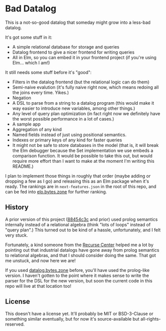 # Bad Datalog

This is a not-so-good datalog that someday might grow into a less-bad datalog.

It's got some stuff in it:

- A simple relational database for storage and queries
- Datalog frontend to give a nicer frontend for writing queries
- All in Elm, so you can embed it in your frontend project (if you're using Elm... which I am!)

It still needs some stuff before it's "good":

- Filters in the datalog frontend (but the relational logic can do them)
- Semi-naive evalution (it's fully naive right now, which means redoing all the joins every time. Yikes.)
- Negation
- A DSL to parse from a string to a datalog program (this would make it way easier to introduce new variables, among other things.)
- Any level of query plan optimization (in fact right now we definitely have the worst possible performance in a lot of cases.)
- A sample app
- Aggregation of any kind
- Named fields instead of just using positional semantics.
- Indexes or primary keys of any kind for faster queries
- It might not be safe to store databases in the model (that is, it will break the Elm debugger because the Set implementation we use embeds a comparison function. It would be possible to take this out, but would require more effort than I want to make at the moment I'm writing this README.)

I plan to implement those things in roughly that order (maybe adding or dropping a few as I go) and releasing this as an Elm package when it's ready.
The rankings are in `next-features.json` in the root of this repo, and can be fed into [elo.bytes.zone](https://elo.bytes.zone) for further ranking.

## History

A prior version of this project ([88454c3c](https://git.bytes.zone/brian/bad-datalog/commit/88454c3cf2153121384735fe5488286e724eef54) and prior) used prolog semantics internally instead of a relational algebra (think "lots of loops" instead of "query plan".)
This turned out to be kind of a hassle, unfortunately, and I felt very stuck.

Fortunately, a kind someone from the [Recurse Center](https://www.recurse.com/) helped me a lot by pointing out that industrial datalogs have gone away from prolog semantics to relational algebras, and that I should consider doing the same.
That got me unstuck, and now here we are!

If you used [datalog.bytes.zone](https://datalog.bytes.zone) before, you'll have used the prolog-like version.
I haven't gotten to the point where it makes sense to write the parser for the DSL for the new version, but soon the current code in this repo will live at that location too!

## License

This doesn't have a license yet.
It'll probably be MIT or BSD-3-Clause or something similar eventually, but for now it's source-available but all-rights-reserved.
